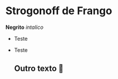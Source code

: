 # Strogonoff de Frango

**Negrito**
_intalico_

- Teste

- Teste

  ## Outro texto :chicken:

  

  

